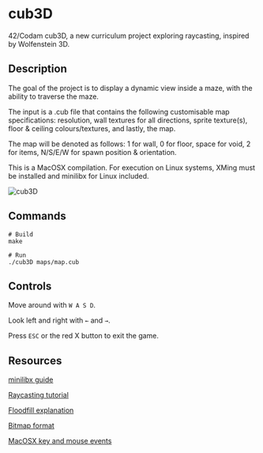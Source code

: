 # cub3D
42/Codam cub3D, a new curriculum project exploring raycasting, inspired by Wolfenstein 3D.
## Description
The goal of the project is to display a dynamic view inside a maze, with the ability to traverse the maze.

The input is a .cub file that contains the following customisable map specifications: resolution, wall textures for all directions, sprite texture(s), floor & ceiling colours/textures, and lastly, the map.

The map will be denoted as follows: 1 for wall, 0 for floor, space for void, 2 for items, N/S/E/W for spawn position & orientation.

This is a MacOSX compilation. For execution on Linux systems, XMing must be installed and minilibx for Linux included. 

![cub3D](/screenshot.png)

## Commands
```
# Build
make

# Run
./cub3D maps/map.cub
```

## Controls
Move around with ```W A S D```.

Look left and right with ```←``` and ```→```.

Press ```ESC``` or the red X button to exit the game.


## Resources
[minilibx guide](https://harm-smits.github.io/42docs/libs/minilibx/introduction.html)

[Raycasting tutorial](https://lodev.org/cgtutor/raycasting.html)

[Floodfill explanation](https://inventwithpython.com/blog/2011/08/11/recursion-explained-with-the-flood-fill-algorithm-and-zombies-and-cats/)

[Bitmap format](https://medium.com/sysf/bits-to-bitmaps-a-simple-walkthrough-of-bmp-image-format-765dc6857393)

[MacOSX key and mouse events](https://github.com/VBrazhnik/FdF/wiki/How-to-handle-mouse-buttons-and-key-presses%3F)
